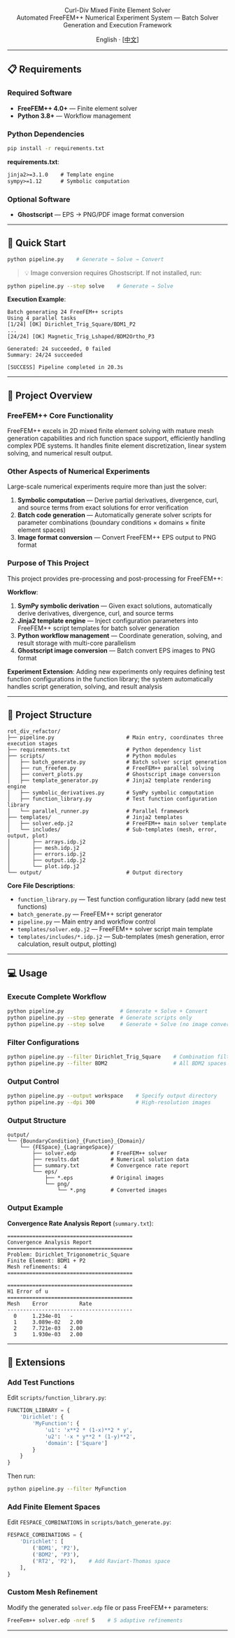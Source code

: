 <p style="text-align: center;">
    Curl-Div Mixed Finite Element Solver<br>
    Automated FreeFEM++ Numerical Experiment System — Batch Solver Generation and Execution Framework
</p>

<p style="text-align: center;">
    English · [<a href="./README_zh_CN.md">中文</a>]
</p>

---

## 📋 Requirements

### Required Software

- **FreeFEM++ 4.0+** — Finite element solver
- **Python 3.8+** — Workflow management

### Python Dependencies

```bash
pip install -r requirements.txt
```

**requirements.txt**:
```txt
jinja2>=3.1.0    # Template engine
sympy>=1.12      # Symbolic computation
```

### Optional Software

- **Ghostscript** — EPS → PNG/PDF image format conversion

---

## 🚀 Quick Start

```bash
python pipeline.py    # Generate → Solve → Convert
```

> 💡 Image conversion requires Ghostscript. If not installed, run:

```bash
python pipeline.py --step solve    # Generate → Solve
```

**Execution Example**:
```text
Batch generating 24 FreeFEM++ scripts
Using 4 parallel tasks
[1/24] [OK] Dirichlet_Trig_Square/BDM1_P2
...
[24/24] [OK] Magnetic_Trig_Lshaped/BDM2Ortho_P3

Generated: 24 succeeded, 0 failed
Summary: 24/24 succeeded

[SUCCESS] Pipeline completed in 20.3s
```

---

## 📍 Project Overview

### FreeFEM++ Core Functionality

FreeFEM++ excels in 2D mixed finite element solving with mature mesh generation capabilities and rich function space support, efficiently handling complex PDE systems. It handles finite element discretization, linear system solving, and numerical result output.

### Other Aspects of Numerical Experiments

Large-scale numerical experiments require more than just the solver:

1. **Symbolic computation** — Derive partial derivatives, divergence, curl, and source terms from exact solutions for error verification
2. **Batch code generation** — Automatically generate solver scripts for parameter combinations (boundary conditions × domains × finite element spaces)
3. **Image format conversion** — Convert FreeFEM++ EPS output to PNG format

### Purpose of This Project

This project provides pre-processing and post-processing for FreeFEM++:

**Workflow**:
1. **SymPy symbolic derivation** — Given exact solutions, automatically derive derivatives, divergence, curl, and source terms
2. **Jinja2 template engine** — Inject configuration parameters into FreeFEM++ script templates for batch solver generation
3. **Python workflow management** — Coordinate generation, solving, and result storage with multi-core parallelism
4. **Ghostscript image conversion** — Batch convert EPS images to PNG format

**Experiment Extension**: Adding new experiments only requires defining test function configurations in the function library; the system automatically handles script generation, solving, and result analysis

---

## 📁 Project Structure

```
rot_div_refactor/
├── pipeline.py                       # Main entry, coordinates three execution stages
├── requirements.txt                  # Python dependency list
├── scripts/                          # Python modules
│   ├── batch_generate.py             # Batch solver script generation
│   ├── run_freefem.py                # FreeFEM++ parallel solving
│   ├── convert_plots.py              # Ghostscript image conversion
│   ├── template_generator.py         # Jinja2 template rendering engine
│   ├── symbolic_derivatives.py       # SymPy symbolic computation
│   ├── function_library.py           # Test function configuration library
│   └── parallel_runner.py            # Parallel framework
├── templates/                        # Jinja2 templates
│   ├── solver.edp.j2                 # FreeFEM++ main solver template
│   └── includes/                     # Sub-templates (mesh, error, output, plot)
│       ├── arrays.idp.j2
│       ├── mesh.idp.j2
│       ├── errors.idp.j2
│       ├── output.idp.j2
│       └── plot.idp.j2
└── output/                           # Output directory
```

**Core File Descriptions**:
- `function_library.py` — Test function configuration library (add new test functions)
- `batch_generate.py` — FreeFEM++ script generator
- `pipeline.py` — Main entry and workflow control
- `templates/solver.edp.j2` — FreeFEM++ solver script main template
- `templates/includes/*.idp.j2` — Sub-templates (mesh generation, error calculation, result output, plotting)

---

## 💻 Usage

### Execute Complete Workflow

```bash
python pipeline.py                  # Generate + Solve + Convert
python pipeline.py --step generate  # Generate scripts only
python pipeline.py --step solve     # Generate + Solve (no image conversion)
```

### Filter Configurations

```bash
python pipeline.py --filter Dirichlet_Trig_Square    # Combination filter
python pipeline.py --filter BDM2                     # All BDM2 spaces
```

### Output Control

```bash
python pipeline.py --output workspace    # Specify output directory
python pipeline.py --dpi 300             # High-resolution images
```

### Output Structure

```
output/
└── {BoundaryCondition}_{Function}_{Domain}/
    └── {FESpace}_{LagrangeSpace}/
        ├── solver.edp           # FreeFEM++ solver
        ├── results.dat          # Numerical solution data
        ├── summary.txt          # Convergence rate report
        └── eps/
            ├── *.eps            # Original images
            └── png/
                └── *.png        # Converted images
```

### Output Example

**Convergence Rate Analysis Report** (`summary.txt`):
```
========================================
Convergence Analysis Report
========================================
Problem: Dirichlet_Trigonometric_Square
Finite Element: BDM1 + P2
Mesh refinements: 4
========================================

========================================
H1 Error of u
========================================
Mesh    Error          Rate
----------------------------------------
  0     1.234e-01   -
  1     3.089e-02   2.00
  2     7.721e-03   2.00
  3     1.930e-03   2.00
```

---

## 🔧 Extensions

### Add Test Functions

Edit `scripts/function_library.py`:

```python
FUNCTION_LIBRARY = {
    'Dirichlet': {
        'MyFunction': {
            'u1': 'x**2 * (1-x)**2 * y',
            'u2': '-x * y**2 * (1-y)**2',
            'domain': ['Square']
        }
    }
}
```

Then run:
```bash
python pipeline.py --filter MyFunction
```

### Add Finite Element Spaces

Edit `FESPACE_COMBINATIONS` in `scripts/batch_generate.py`:

```python
FESPACE_COMBINATIONS = {
    'Dirichlet': [
        ('BDM1', 'P2'),
        ('BDM2', 'P3'),
        ('RT2', 'P2'),    # Add Raviart-Thomas space
    ],
}
```

### Custom Mesh Refinement

Modify the generated `solver.edp` file or pass FreeFEM++ parameters:

```bash
FreeFem++ solver.edp -nref 5    # 5 adaptive refinements
```

---